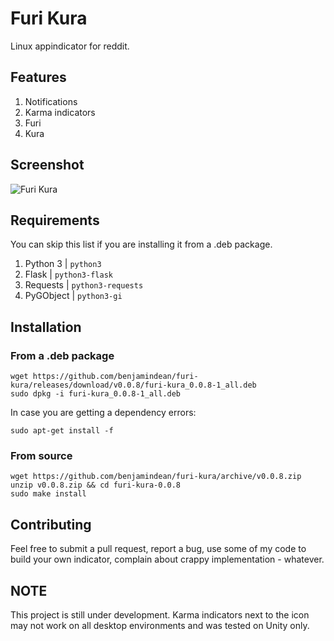 # Furi Kura

Linux appindicator for reddit.

## Features

1. Notifications
2. Karma indicators
3. Furi
4. Kura

## Screenshot

![Furi Kura](https://cloud.githubusercontent.com/assets/5139993/15985274/a269ea60-2ff0-11e6-982b-a8a3904ef27a.png)

## Requirements

You can skip this list if you are installing it from a .deb package. 

1. Python 3 | `python3`
2. Flask | `python3-flask`
3. Requests | `python3-requests`
4. PyGObject | `python3-gi`

## Installation

### From a .deb package

```
wget https://github.com/benjamindean/furi-kura/releases/download/v0.0.8/furi-kura_0.0.8-1_all.deb
sudo dpkg -i furi-kura_0.0.8-1_all.deb
```

In case you are getting a dependency errors:

```
sudo apt-get install -f
```

### From source

```
wget https://github.com/benjamindean/furi-kura/archive/v0.0.8.zip
unzip v0.0.8.zip && cd furi-kura-0.0.8
sudo make install
```

## Contributing

Feel free to submit a pull request, report a bug, use some of my code to build your own indicator, complain about crappy implementation - whatever.

## NOTE

This project is still under development.
Karma indicators next to the icon may not work on all desktop environments and was tested on Unity only.
